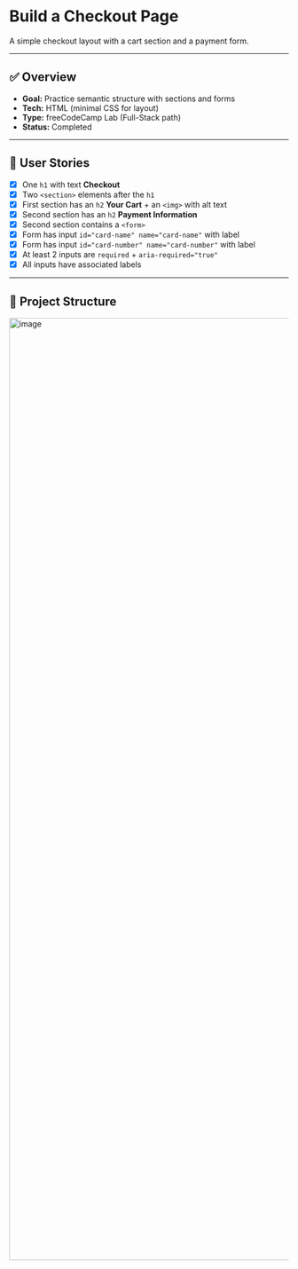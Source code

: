 # Build a Checkout Page

A simple checkout layout with a cart section and a payment form.

---

## ✅ Overview
- **Goal:** Practice semantic structure with sections and forms
- **Tech:** HTML (minimal CSS for layout)
- **Type:** freeCodeCamp Lab (Full-Stack path)
- **Status:** Completed

---

## 🎯 User Stories
- [x] One `h1` with text **Checkout**
- [x] Two `<section>` elements after the `h1`
- [x] First section has an `h2` **Your Cart** + an `<img>` with alt text
- [x] Second section has an `h2` **Payment Information**
- [x] Second section contains a `<form>`
- [x] Form has input `id="card-name" name="card-name"` with label
- [x] Form has input `id="card-number" name="card-number"` with label
- [x] At least 2 inputs are `required` + `aria-required="true"`
- [x] All inputs have associated labels

---

## 📂 Project Structure
<img width="2871" height="1699" alt="image" src="https://github.com/user-attachments/assets/a620e70b-2107-4559-a826-199da82ee927" />

